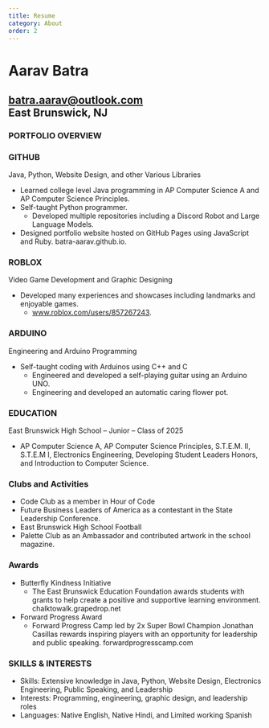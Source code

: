 ```yaml
---
title: Resume
category: About
order: 2
---
```

# Aarav Batra
## batra.aarav@outlook.com<br>East Brunswick, NJ

### PORTFOLIO OVERVIEW

### GITHUB
Java, Python, Website Design, and other Various Libraries
* Learned college level Java programming in AP Computer Science A and AP Computer Science Principles.
* Self-taught Python programmer.
   * Developed multiple repositories including a Discord Robot and Large Language Models.
* Designed portfolio website hosted on GitHub Pages using JavaScript and Ruby. batra-aarav.github.io.


### ROBLOX
Video Game Development and Graphic Designing
* Developed many experiences and showcases including landmarks and enjoyable games.
   * www.roblox.com/users/857267243.


### ARDUINO
Engineering and Arduino Programming
* Self-taught coding with Arduinos using C++ and C
   * Engineered and developed a self-playing guitar using an Arduino UNO.
   * Engineering and developed an automatic caring flower pot.

### EDUCATION
East Brunswick High School – Junior – Class of 2025
* AP Computer Science A, AP Computer Science Principles, S.T.E.M. II, S.T.E.M I, Electronics Engineering, Developing Student Leaders Honors, and Introduction to Computer Science.
### Clubs and Activities
* Code Club as a member in Hour of Code
* Future Business Leaders of America as a contestant in the State Leadership Conference.
* East Brunswick High School Football
* Palette Club as an Ambassador and contributed artwork in the school magazine.
### Awards
* Butterfly Kindness Initiative
   * The East Brunswick Education Foundation awards students with grants to help create a positive and supportive learning environment. chalktowalk.grapedrop.net
* Forward Progress Award
   * Forward Progress Camp led by 2x Super Bowl Champion Jonathan Casillas rewards inspiring players with an opportunity for leadership and public speaking. forwardprogresscamp.com


### SKILLS & INTERESTS


* Skills: Extensive knowledge in Java, Python, Website Design, Electronics Engineering, Public Speaking, and Leadership
* Interests: Programming, engineering, graphic design, and leadership roles
* Languages: Native English, Native Hindi, and Limited working Spanish
